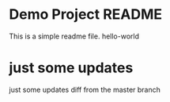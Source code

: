 # Demo Project README

This is a simple readme file.
hello-world

# just some updates

just some updates diff from the master branch
